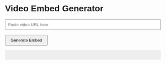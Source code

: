<!DOCTYPE html>
<html lang="en">
<head>
  <meta charset="UTF-8" />
  <meta name="viewport" content="width=device-width, initial-scale=1.0"/>
  <title>Embed Video Generator</title>
  <style>
    body { font-family: Arial; margin: 2rem; }
    input { width: 100%; padding: 0.5rem; }
    button { padding: 0.5rem 1rem; margin-top: 1rem; }
    iframe { width: 100%; height: 360px; margin-top: 1rem; border: none; }
    pre { background: #eee; padding: 1rem; }
  </style>
</head>
<body>
  <h1>Video Embed Generator</h1>
  <input type="text" id="videoURL" placeholder="Paste video URL here" />
  <button onclick="generateEmbed()">Generate Embed</button>
  <div id="embedContainer"></div>
  <pre id="embedCode"></pre>

  <script>
    function generateEmbed() {
      const url = document.getElementById('videoURL').value;
      let embedHTML = '';
      let embedCode = '';

      if (url.includes('youtube.com') || url.includes('youtu.be')) {
        const videoId = url.split('v=')[1]?.split('&')[0] || url.split('/').pop();
        embedCode = `<iframe src="https://www.youtube.com/embed/${videoId}" frameborder="0" allowfullscreen></iframe>`;
      } else if (url.includes('vimeo.com')) {
        const videoId = url.split('/').pop();
        embedCode = `<iframe src="https://player.vimeo.com/video/${videoId}" frameborder="0" allowfullscreen></iframe>`;
      } else if (url.includes('dailymotion.com')) {
        const videoId = url.split('/video/')[1]?.split('_')[0];
        embedCode = `<iframe src="https://www.dailymotion.com/embed/video/${videoId}" frameborder="0" allowfullscreen></iframe>`;
      } else {
        document.getElementById('embedContainer').innerHTML = '<p style="color:red;">Unsupported video URL.</p>';
        document.getElementById('embedCode').textContent = '';
        return;
      }

      document.getElementById('embedContainer').innerHTML = embedCode;
      document.getElementById('embedCode').textContent = embedCode;
    }
  </script>
</body>
</html>
